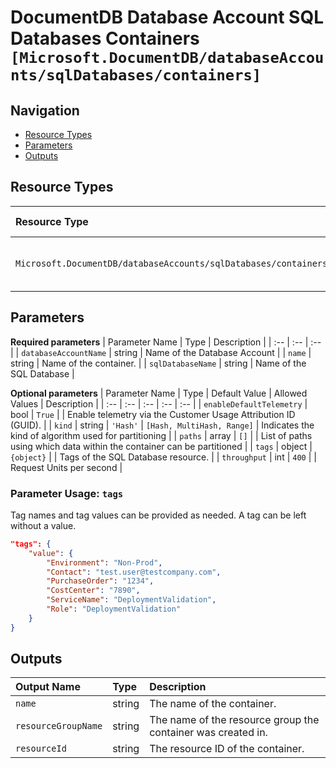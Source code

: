 # DocumentDB Database Account SQL Databases Containers `[Microsoft.DocumentDB/databaseAccounts/sqlDatabases/containers]`

## Navigation

- [Resource Types](#Resource-Types)
- [Parameters](#Parameters)
- [Outputs](#Outputs)

## Resource Types

| Resource Type | API Version |
| :-- | :-- |
| `Microsoft.DocumentDB/databaseAccounts/sqlDatabases/containers` | [2021-07-01-preview](https://docs.microsoft.com/en-us/azure/templates/Microsoft.DocumentDB/2021-07-01-preview/databaseAccounts/sqlDatabases/containers) |

## Parameters

**Required parameters**
| Parameter Name | Type | Description |
| :-- | :-- | :-- |
| `databaseAccountName` | string | Name of the Database Account |
| `name` | string | Name of the container. |
| `sqlDatabaseName` | string | Name of the SQL Database  |

**Optional parameters**
| Parameter Name | Type | Default Value | Allowed Values | Description |
| :-- | :-- | :-- | :-- | :-- |
| `enableDefaultTelemetry` | bool | `True` |  | Enable telemetry via the Customer Usage Attribution ID (GUID). |
| `kind` | string | `'Hash'` | `[Hash, MultiHash, Range]` | Indicates the kind of algorithm used for partitioning |
| `paths` | array | `[]` |  | List of paths using which data within the container can be partitioned |
| `tags` | object | `{object}` |  | Tags of the SQL Database resource. |
| `throughput` | int | `400` |  | Request Units per second |


### Parameter Usage: `tags`

Tag names and tag values can be provided as needed. A tag can be left without a value.

```json
"tags": {
    "value": {
        "Environment": "Non-Prod",
        "Contact": "test.user@testcompany.com",
        "PurchaseOrder": "1234",
        "CostCenter": "7890",
        "ServiceName": "DeploymentValidation",
        "Role": "DeploymentValidation"
    }
}
```

## Outputs

| Output Name | Type | Description |
| :-- | :-- | :-- |
| `name` | string | The name of the container. |
| `resourceGroupName` | string | The name of the resource group the container was created in. |
| `resourceId` | string | The resource ID of the container. |
